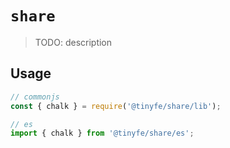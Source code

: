 # `share`

> TODO: description

## Usage

```js
// commonjs
const { chalk } = require('@tinyfe/share/lib');

// es
import { chalk } from '@tinyfe/share/es';
```
